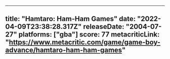 
---
title: "Hamtaro: Ham-Ham Games"
date: "2022-04-09T23:38:28.317Z"
releaseDate: "2004-07-27"
platforms: ["gba"]
score: 77
metacriticLink: "https://www.metacritic.com/game/game-boy-advance/hamtaro-ham-ham-games"
---
